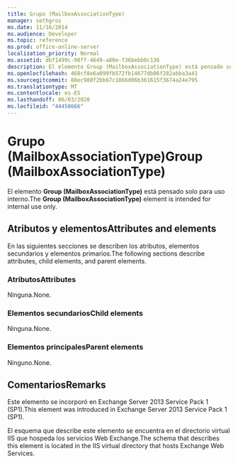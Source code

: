 ```yaml
---
title: Grupo (MailboxAssociationType)
manager: sethgros
ms.date: 11/16/2014
ms.audience: Developer
ms.topic: reference
ms.prod: office-online-server
localization_priority: Normal
ms.assetid: dbf1499c-90ff-4649-a80e-f36bebb0c136
description: El elemento Group (MailboxAssociationType) está pensado solo para uso interno.
ms.openlocfilehash: 468cf8e6a099fb572fb14677db06f282abba3a41
ms.sourcegitcommit: 88ec988f2bb67c1866d06b361615f3674a24e795
ms.translationtype: MT
ms.contentlocale: es-ES
ms.lasthandoff: 06/03/2020
ms.locfileid: "44458666"
---
```

# <a name="group-mailboxassociationtype"></a><span data-ttu-id="64510-103">Grupo (MailboxAssociationType)</span><span class="sxs-lookup"><span data-stu-id="64510-103">Group (MailboxAssociationType)</span></span>

<span data-ttu-id="64510-104">El elemento **Group (MailboxAssociationType)** está pensado solo para uso interno.</span><span class="sxs-lookup"><span data-stu-id="64510-104">The **Group (MailboxAssociationType)** element is intended for internal use only.</span></span> 

## <a name="attributes-and-elements"></a><span data-ttu-id="64510-105">Atributos y elementos</span><span class="sxs-lookup"><span data-stu-id="64510-105">Attributes and elements</span></span>

<span data-ttu-id="64510-106">En las siguientes secciones se describen los atributos, elementos secundarios y elementos primarios.</span><span class="sxs-lookup"><span data-stu-id="64510-106">The following sections describe attributes, child elements, and parent elements.</span></span>
  
### <a name="attributes"></a><span data-ttu-id="64510-107">Atributos</span><span class="sxs-lookup"><span data-stu-id="64510-107">Attributes</span></span>

<span data-ttu-id="64510-108">Ninguna.</span><span class="sxs-lookup"><span data-stu-id="64510-108">None.</span></span>
  
### <a name="child-elements"></a><span data-ttu-id="64510-109">Elementos secundarios</span><span class="sxs-lookup"><span data-stu-id="64510-109">Child elements</span></span>

<span data-ttu-id="64510-110">Ninguna.</span><span class="sxs-lookup"><span data-stu-id="64510-110">None.</span></span>
  
### <a name="parent-elements"></a><span data-ttu-id="64510-111">Elementos principales</span><span class="sxs-lookup"><span data-stu-id="64510-111">Parent elements</span></span>

<span data-ttu-id="64510-112">Ninguno.</span><span class="sxs-lookup"><span data-stu-id="64510-112">None.</span></span>
  
## <a name="remarks"></a><span data-ttu-id="64510-113">Comentarios</span><span class="sxs-lookup"><span data-stu-id="64510-113">Remarks</span></span>

<span data-ttu-id="64510-114">Este elemento se incorporó en Exchange Server 2013 Service Pack 1 (SP1).</span><span class="sxs-lookup"><span data-stu-id="64510-114">This element was introduced in Exchange Server 2013 Service Pack 1 (SP1).</span></span>
  
<span data-ttu-id="64510-115">El esquema que describe este elemento se encuentra en el directorio virtual IIS que hospeda los servicios Web Exchange.</span><span class="sxs-lookup"><span data-stu-id="64510-115">The schema that describes this element is located in the IIS virtual directory that hosts Exchange Web Services.</span></span>
  

